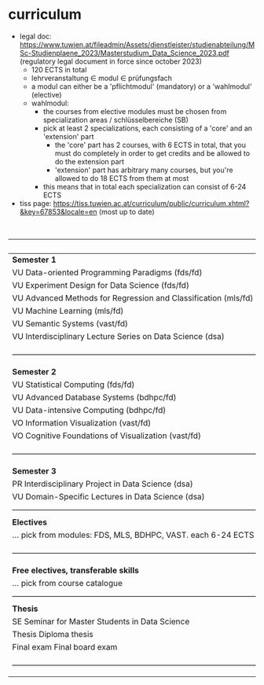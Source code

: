 # curriculum

- legal doc: https://www.tuwien.at/fileadmin/Assets/dienstleister/studienabteilung/MSc-Studienplaene_2023/Masterstudium_Data_Science_2023.pdf (regulatory legal document in force since october 2023)
	- 120 ECTS in total
	- lehrveranstaltung $\in$ modul $\in$ prüfungsfach
	- a modul can either be a 'pflichtmodul' (mandatory) or a 'wahlmodul' (elective)
	- wahlmodul:
	     - the courses from elective modules must be chosen from specialization areas / schlüsselbereiche (SB)
	     - pick at least 2 specializations, each consisting of a 'core' and an 'extension' part
		     - the 'core' part has 2 courses, with 6 ECTS in total, that you must do completely in order to get credits and be allowed to do the extension part
		     - 'extension' part has arbitrary many courses, but you're allowed to do 18 ECTS from them at most
	     - this means that in total each specialization can consist of 6-24 ECTS
- tiss page: https://tiss.tuwien.ac.at/curriculum/public/curriculum.xhtml?&key=67853&locale=en (most up to date)

<br>

|                                                                       | ECTS   |
| :-------------------------------------------------------------------- | :----- |
| **Semester 1**                                                        |        |
| VU Data-oriented Programming Paradigms (fds/fd)                       | 3.0    |
| VU Experiment Design for Data Science (fds/fd)                        | 3.0    |
| VU Advanced Methods for Regression and Classification (mls/fd)        | 4.5    |
| VU Machine Learning (mls/fd)                                          | 4.5    |
| VU Semantic Systems (vast/fd)                                         | 3.0    |
| VU Interdisciplinary Lecture Series on Data Science (dsa)             | 1.0    |
| ––––––––––––––––––––––––––––––––––––––––––––––––––––––––––––––        | Σ 19.0 |
| **Semester 2**                                                        |        |
| VU Statistical Computing (fds/fd)                                     | 3.0    |
| VU Advanced Database Systems (bdhpc/fd)                               | 6.0    |
| VU Data-intensive Computing (bdhpc/fd)                                | 3.0    |
| VO Information Visualization (vast/fd)                                | 3.0    |
| VO Cognitive Foundations of Visualization (vast/fd)                   | 3.0    |
| ––––––––––––––––––––––––––––––––––––––––––––––––––––––––––––––        | Σ 18.0 |
| **Semester 3**                                                        |        |
| PR Interdisciplinary Project in Data Science (dsa)                    | 5.0    |
| VU Domain-Specific Lectures in Data Science (dsa)                     | 3.0    |
| ––––––––––––––––––––––––––––––––––––––––––––––––––––––––––––––        | Σ 8.0  |
| **Electives**                                                         |        |
| … pick from modules: FDS, MLS, BDHPC, VAST. each 6-24 ECTS            | 36.0   |
| ––––––––––––––––––––––––––––––––––––––––––––––––––––––––––––––        | Σ 36.0 |
| **Free electives, transferable skills**                               |        |
| … pick from course catalogue                                          | 9.0    |
| ––––––––––––––––––––––––––––––––––––––––––––––––––––––––––––––        | Σ 9.0  |
| **Thesis**                                                            |        |
| SE Seminar for Master Students in Data Science                        | 1.5    |
| Thesis Diploma thesis                                                 | 27.0   |
| Final exam Final board exam                                           | 1.5    |
| ––––––––––––––––––––––––––––––––––––––––––––––––––––––––––––––        | Σ 30.0 |
